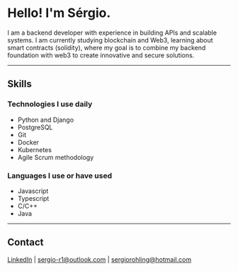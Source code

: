 # Hello! I'm Sérgio. 

I am a backend developer with experience in building APIs and scalable systems. I am currently studying blockchain and Web3, learning about smart contracts (solidity), where my goal is to combine my backend foundation with web3 to create innovative and secure solutions.

---

## Skills

### Technologies I use daily
- Python and Django
- PostgreSQL
- Git
- Docker
- Kubernetes
- Agile Scrum methodology

### Languages I use or have used
- Javascript
- Typescript
- C/C++
- Java

---

## Contact
[LinkedIn](www.linkedin.com/in/sergio-rohling) | sergio-r1@outlook.com | sergiorohling@hotmail.com
